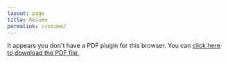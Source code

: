 ```yaml
---
layout: page
title: Resume
permalink: /resume/
---
```


<div class="resume-container">
    <object
        data="/assets/resume.pdf"
        type="application/pdf"
        width="100%"
        height="800px">
        <p>It appears you don't have a PDF plugin for this browser.
        You can <a href="/assets/resume.pdf">click here to
        download the PDF file.</a></p>
    </object>
</div>